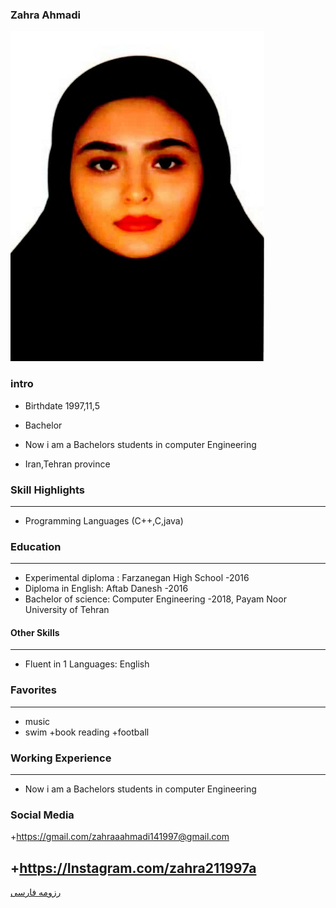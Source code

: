 ### Zahra Ahmadi
<img src="pic.jpeg">

### intro

+ Birthdate 1997,11,5

+ Bachelor

+ Now i am a Bachelors students in computer Engineering
 
+ Iran,Tehran province 

### Skill Highlights
---
+ Programming Languages (C++,C,java)

### Education
---
+ Experimental diploma : Farzanegan   High School
 -2016
+ Diploma in English: Aftab Danesh
  -2016
+ Bachelor of science: Computer Engineering
  -2018, Payam Noor University of Tehran
 #### Other Skills
---
+ Fluent in 1 Languages: English
### Favorites
---
+ music 
+ swim
+book reading 
+football 
### Working Experience
---
+ Now i am a Bachelors students in computer Engineering 
### Social Media

+https://gmail.com/zahraaahmadi141997@gmail.com

+https://Instagram.com/zahra211997a
---


[رزومه فارسی](/resume-fa)
